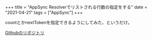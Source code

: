 +++
title = "AppSync Resolverでリストされる行数の指定をする"
date = "2021-04-21"
tags = ["AppSync"]
+++

countとかnextTokenを指定できるようにしてみた、というだけ。

[Githubのリポジトリ](https://github.com/suzukiken/cdkappsync-dynamo-limit)